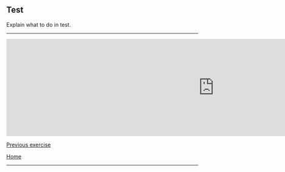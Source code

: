 <h2>Test</h2>

<p>Explain what to do in test.
  </p>
  
<hr>

<iframe src="https://h5p.org/h5p/embed/379376" width="1090" height="256" frameborder="0" allowfullscreen="allowfullscreen"></iframe><script src="https://h5p.org/sites/all/modules/h5p/library/js/h5p-resizer.js" charset="UTF-8"></script>

<p>
  <a href="learnspanish3.html" class="btnflt-l">Previous exercise</a>
  </p>
  <div style="clear:both;"> </div>

<p>
  <a href="index.html" class="btnflt-r">Home</a>
  </p>
  <div style="clear:both;"> </div>
<hr>


